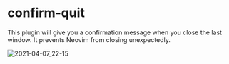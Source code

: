 # confirm-quit

This plugin will give you a confirmation message when you close the last window. It prevents Neovim from closing unexpectedly.

![2021-04-07_22-15](https://user-images.githubusercontent.com/8683947/113873204-8fc59280-97ef-11eb-82b3-1c8b55373277.png)

